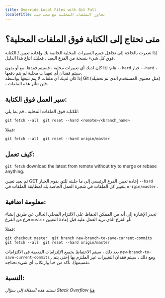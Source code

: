 ```yaml
---
title: Override Local Files with Git Pull
localeTitle: تجاوز الملفات المحلية مع سحب جيت
---
```

# متى تحتاج إلى الكتابة فوق الملفات المحلية؟

إذا شعرت بالحاجة إلى تجاهل جميع التغييرات المحلية الخاصة بك وإعادة تعيين / الكتابة فوق كل شيء بنسخة من الفرع البعيد ، فعليك اتباع هذا الدليل.

هام: إذا كان لديك أي تغييرات محلية ، فسيتم فقدها. مع أو بدون `--hard` خيار `--hard` ، سيتم فقدان أي تعهدات محلية لم يتم دفعها.  
إذا كان لديك أي ملفات لا يتم تتبعها بواسطة Git (مثل محتوى المستخدم الذي تم تحميله) ، فلن تتأثر هذه الملفات.

## سير العمل فوق الكتابة:

للكتابة فوق الملفات المحلية ، قم بما يلي:

 `git fetch --all 
 git reset --hard <remote>/<branch_name> 
` 

فمثلا:

 `git fetch --all 
 git reset --hard origin/master 
` 

## كيف تعمل:

`git fetch` download the latest from remote without try to merge or rebase anything.

ثم يعيد تعيين GET إعادة تعيين الفرع الرئيسي إلى ما جلبته للتو. يقوم الخيار `--hard` بتغيير كل الملفات في شجرة العمل الخاصة بك لمطابقة الملفات في `origin/master` .

## معلومة اضافية:

تجدر الإشارة إلى أنه من الممكن الحفاظ على الالتزام المحلي الحالي عن طريق إنشاء فرع من الفرع `master` أو الفرع الذي تريد العمل عليه قبل إعادة التعيين:

فمثلا:

 `git checkout master 
 git branch new-branch-to-save-current-commits 
 git fetch --all 
 git reset --hard origin/master 
` 

بعد ذلك ، سيتم الاحتفاظ بجميع الإلتزامات القديمة في الالتزامات `new-branch-to-save-current-commits` . ومع ذلك ، سيتم فقدان التغييرات غير الملتزم بها (حتى يتم تقسيمها). تأكد من خبأ وارتكاب أي شيء تحتاجه.

## النسبة:

_تستند هذه المقالة إلى سؤال Stack Overflow [هنا](http://stackoverflow.com/questions/1125968/force-git-to-overwrite-local-files-on-pull/8888015#8888015)_